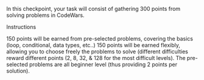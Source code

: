 In this checkpoint, your task will consist of gathering 300 points from solving problems in CodeWars.

Instructions

150 points will be earned from pre-selected problems, covering the basics (loop, conditional, data types, etc..) 150 points will be earned flexibly, allowing you to choose freely the problems to solve (different difficulties reward different points (2, 8, 32, & 128 for the most difficult levels). The pre-selected problems are all beginner level (thus providing 2 points per solution).